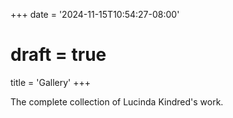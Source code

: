 +++
date = '2024-11-15T10:54:27-08:00'
# draft = true
title = 'Gallery'
+++

The complete collection of Lucinda Kindred's work.